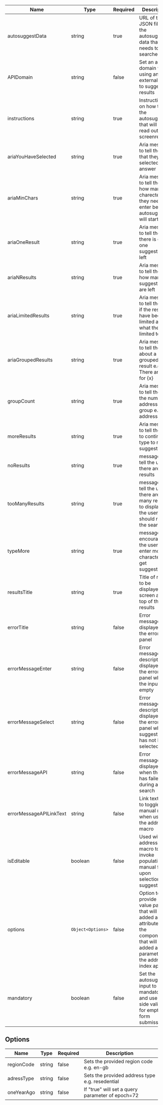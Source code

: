 | Name                    | Type              | Required | Description                                                                                                                                        |
| ----------------------- | ----------------- | -------- | -------------------------------------------------------------------------------------------------------------------------------------------------- |
| autosuggestData         | string            | true     | URL of the JSON file with the autosuggest data that needs to be searched                                                                           |
| APIDomain               | string            | false    | Set an api domain when using an external API to suggest results                                                                                    |
| instructions            | string            | true     | Instructions on how to use the autosuggest that will be read out by screenreaders                                                                  |
| ariaYouHaveSelected     | string            | true     | Aria message to tell the user that they have selected an answer                                                                                    |
| ariaMinChars            | string            | true     | Aria message to tell the user how many charecters they need to enter before autosuggest will start                                                 |
| ariaOneResult           | string            | true     | Aria message to tell the user there is only one suggestion left                                                                                    |
| ariaNResults            | string            | true     | Aria message to tell the user how many suggestions are left                                                                                        |
| ariaLimitedResults      | string            | true     | Aria message to tell the user if the results have been limited and what they are limited to                                                        |
| ariaGroupedResults      | string            | true     | Aria message to tell the user about a grouped result e.g There are {n} for {x}                                                                     |
| groupCount              | string            | true     | Aria message to tell the user the number of addresses in a group e.g. {n} addresses                                                                |
| moreResults             | string            | true     | Aria message to tell the user to continue to type to refine suggestions                                                                            |
| noResults               | string            | true     | message to tell the user there are no results                                                                                                      |
| tooManyResults          | string            | true     | message to tell the user there are too many results to display and the user should refine the search                                               |
| typeMore                | string            | true     | message to encourage the user to enter more characters to get suggestions                                                                          |
| resultsTitle            | string            | true     | Title of results to be displayed on screen at the top of the results                                                                               |
| errorTitle              | string            | false    | Error message title displayed in the error panel                                                                                                   |
| errorMessageEnter       | string            | false    | Error message description displayed in the error panel when the input is empty                                                                     |
| errorMessageSelect      | string            | false    | Error message description displayed in the error panel when a suggestion has not been selected                                                     |
| errorMessageAPI         | string            | false    | Error message displayed when the API has failed during a search                                                                                    |
| errorMessageAPILinkText | string            | false    | Link text used to toggle to a manual mode when using the address macro                                                                             |
| isEditable              | boolean           | false    | Used with the address macro to invoke population of manual fields upon selection of suggestion                                                     |
| options                 | `Object<Options>` | false    | Option to provide key value pairs that will be added as data attributes to the component that will be added as parameters to the address index api |
| mandatory               | boolean           | false    | Set the autosuggest input to be mandatory and use client side validation for empty form submission                                                 |

## Options

| Name       | Type   | Required | Description                                      |
| ---------- | ------ | -------- | ------------------------------------------------ |
| regionCode | string | false    | Sets the provided region code e.g. en-gb         |
| adressType | string | false    | Sets the provided address type e.g. resedential  |
| oneYearAgo | string | false    | If "true" will set a query parameter of epoch=72 |
